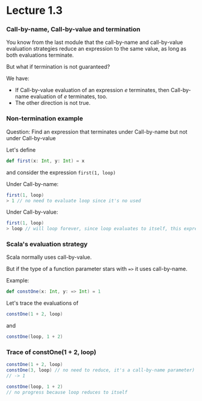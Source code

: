 # Lecture 1.3

### Call-by-name, Call-by-value and termination

You know from the last module that the call-by-name and call-by-value evaluation strategies reduce an expression to the same value, as long as both evaluations terminate.

But what if termination is not guaranteed?

We have:

* If Call-by-value evaluation of an expression _e_ terminates, then Call-by-name evaluation of _e_ terminates, too.
* The other direction is not true.

### Non-termination example

Question: Find an expression that terminates under Call-by-name but not under Call-by-value

Let's define

```scala
def first(x: Int, y: Int) = x
```

and consider the expression `first(1, loop)`

Under Call-by-name:

```scala
first(1, loop)
> 1 // no need to evaluate loop since it's no used
```

Under Call-by-value:

```scala
first(1, loop)
> loop // will loop forever, since loop evaluates to itself, this expression won't terminate
```

### Scala's evaluation strategy

Scala normally uses call-by-value.

But if the type of a function parameter stars with `=>` it uses call-by-name.

Example:

```scala
def constOne(x: Int, y: => Int) = 1
```

Let's trace the evaluations of 

```scala
constOne(1 + 2, loop)
```

and

```scala
constOne(loop, 1 + 2)
```

### Trace of constOne(1 + 2, loop)

```scala
constOne(1 + 2, loop)
constOne(3, loop) // no need to reduce, it's a call-by-name parameter)
// -> 1
```

```scala
constOne(loop, 1 + 2)
// no progress because loop reduces to itself
```